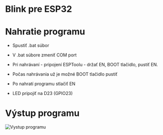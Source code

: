 # Blink pre ESP32
# Nahratie programu
* Spustiť .bat súbor
* V .bat súbore zmeniť COM port
* Pri nahrávaní - pripojení ESPToolu - držať EN, BOOT tlačidlo, pustiť EN.
* Počas nahrávania už je možné BOOT tlačidlo pustiť
* Po nahratí programu stlačiť EN

* LED pripojiť na D23 (GPIO23)

# Výstup programu
![Vystup programu](https://i.gifer.com/Wlgo.gif)

